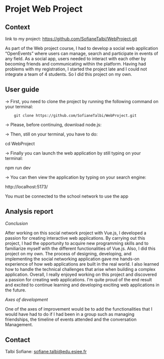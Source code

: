 Projet Web Project
=======
Context
----------
link to my project: https://github.com/SofianeTalbi/WebProject.git

As part of the Web project course, I had to develop a social web application “OpenEvents” where users can manage, search and participate in events of any field. As a social app, users needed to interact with each other by becoming friends and communicating within the platform. Having had problems with my registration, I started the project late and I could not integrate a team of 4 students. So I did this project on my own.

User guide
----------
-> First, you need to clone the project by running the following command on your terminal: 

        git clone https://github.com/SofianeTalbi/WebProject.git
	
-> Please, before continuing, download node.js:
				
-> Then, still on your terminal, you have to do:

cd WebProject

-> Finally you can launch the web application by still typing on your terminal:

npm run dev

-> You can then view the application by typing on your search engine:

http://localhost:5173/

You must be connected to the school network to use the app

Analysis report
----------
*Conclusion*

After working on this social network project with Vue.js, I developed a passion for creating interactive web applications. By carrying out this project, I had the opportunity to acquire new programming skills and to familiarize myself with the different functionalities of Vue.js. Also, I did this project on my own. The process of designing, developing, and implementing the social networking application gave me hands-on experience of how web applications are built in the real world. I also learned how to handle the technical challenges that arise when building a complex application. Overall, I really enjoyed working on this project and discovered a passion for creating web applications. I'm quite proud of the end result and excited to continue learning and developing exciting web applications in the future.

*Axes of development*

One of the axes of improvement would be to add the functionalities that I would have had to do if I had been in a group such as managing friendships, the timeline of events attended and the conversation Management.

Contact
----------
Talbi Sofiane: sofiane.talbi@edu.esiee.fr
